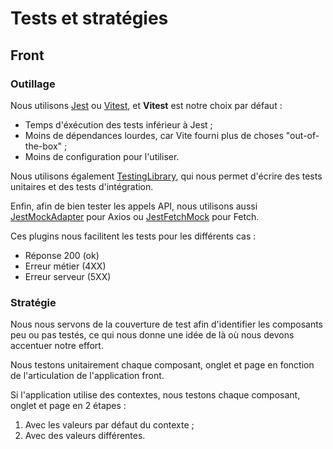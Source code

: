 # Tests et stratégies

## Front

### Outillage

Nous utilisons [Jest](https://jestjs.io/) ou [Vitest](https://vitest.dev/guide/), et **Vitest** est notre choix par
défaut :

- Temps d'éxécution des tests inférieur à Jest ;
- Moins de dépendances lourdes, car Vite fourni plus de choses "out-of-the-box" ;
- Moins de configuration pour l'utiliser.

Nous utilisons également [TestingLibrary](https://testing-library.com/), qui nous permet d'écrire des tests unitaires et
des tests d'intégration.

Enfin, afin de bien tester les appels API, nous utilisons aussi
[JestMockAdapter](https://www.npmjs.com/package/jest-mock-axios) pour Axios ou
[JestFetchMock](https://www.npmjs.com/package/jest-fetch-mock) pour Fetch.

Ces plugins nous facilitent les tests pour les différents cas :

- Réponse 200 (ok)
- Erreur métier (4XX)
- Erreur serveur (5XX)

### Stratégie

Nous nous servons de la couverture de test afin d'identifier les composants peu ou pas testés, ce qui nous donne une
idée de là où nous devons accentuer notre effort.

Nous testons unitairement chaque composant, onglet et page en fonction de l'articulation de l'application front.

Si l'application utilise des contextes, nous testons chaque composant, onglet et page en 2 étapes :

1. Avec les valeurs par défaut du contexte ;
2. Avec des valeurs différentes.
